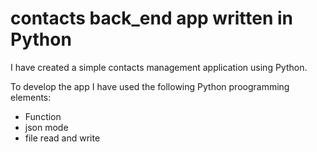 # contacts back_end app written in Python

I have created a simple contacts management application using Python.
 
To develop the app I have used the following Python proogramming elements:

- Function
- json mode
- file read and write
